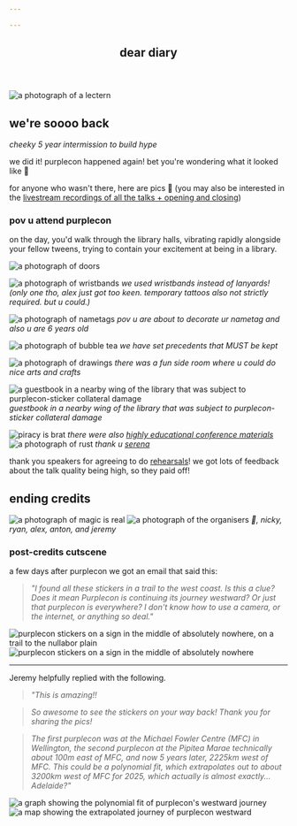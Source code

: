 ```yaml
---

---
```


<section class="mid">
 <header>
    <div id="align">
      <p-books></p-books>
    </div>
    <div class="heading">
    <h1>dear diary</h1>
    </div>
  </header>
</section>

![a photograph of a lectern](static/diary/lectern.jpg)

## we're soooo back
*cheeky 5 year intermission to build hype*

we did it! purplecon happened again! bet you're wondering what it looked like 👀

for anyone who wasn't there, here are pics 💜
(you may also be interested in the [livestream recordings of all the talks + opening and closing](https://www.youtube.com/watch?v=SmfVTsqYf9o&list=PLS45xFo74VF5Sf-JszDr5gzWmU9r3QsS3))

### pov u attend purplecon

on the day, you'd walk through the library halls, vibrating rapidly alongside your fellow tweens, trying to contain your excitement at being in a library.

![a photograph of doors](static/diary/doors.jpg)

![a photograph of wristbands](static/diary/wristbands.jpg)
*we used wristbands instead of lanyards! (only one tho, alex just got too keen. temporary tattoos also not strictly required. but u could.)*

![a photograph of nametags](static/diary/nametags.jpg)
*pov u are about to decorate ur nametag and also u are 6 years old*

![a photograph of bubble tea](static/diary/bubbletea.jpg)
*we have set precedents that MUST be kept*

![a photograph of drawings](static/diary/drawings-star.jpg)
*there was a fun side room where u could do nice arts and crafts*

![a guestbook in a nearby wing of the library that was subject to purplecon-sticker collateral damage](static/diary/guestbook-vandalism.jpg)
*guestbook in a nearby wing of the library that was subject to purplecon-sticker collateral damage*

![piracy is brat](static/diary/brat.JPG)
*there were also [highly educational conference materials](https://www.youtube.com/watch?v=SqZBIn0LoCk&list=PLS45xFo74VF5Sf-JszDr5gzWmU9r3QsS3&index=8)*
![a photograph of rust](static/diary/rust.jpg)
*thank u [serena](https://www.youtube.com/watch?v=iUAxmOFl78w&list=PLS45xFo74VF5Sf-JszDr5gzWmU9r3QsS3&index=2)*


thank you speakers for agreeing to do [rehearsals](/cfp)! we got lots of feedback about the talk quality being high, so they paid off! 

## ending credits
![a photograph of magic is real](static/diary/magicisreal.jpg)
![a photograph of the organisers](static/diary/organisers.jpg)
*💜, nicky, ryan, alex, anton, and jeremy*


<section>
      <p-books></p-books>
</section>

### post-credits cutscene

a few days after purplecon we got an email that said this:
> *"I found all these stickers in a trail to the west coast. Is this a clue? Does it mean Purplecon is continuing its journey westward? Or just that purplecon is everywhere? I don't know how to use a camera, or the internet, or anything so deal."*

![purplecon stickers on a sign in the middle of absolutely nowhere, on a trail to the nullabor plain](static/diary/western_nullarbor_out.jpg)
![purplecon stickers on a sign in the middle of absolutely nowhere](static/diary/eastern_nullarbor_zoom.jpg)

---
Jeremy helpfully replied with the following.

>*"This is amazing!!*

>*So awesome to see the stickers on your way back! Thank you for sharing the pics!*

>*The first purplecon was at the Michael Fowler Centre (MFC) in Wellington, the second purplecon at the Pipitea Marae technically about 100m east of MFC, and now 5 years later, 2225km west of MFC. This could be a polynomial fit, which extrapolates out to about 3200km west of MFC for 2025, which actually is almost exactly... Adelaide?"*

![a graph showing the polynomial fit of purplecon's westward journey](static/diary/purplecon-west-graph.png)
![a map showing the extrapolated journey of purplecon westward](static/diary/purplecon-west-map.png)
